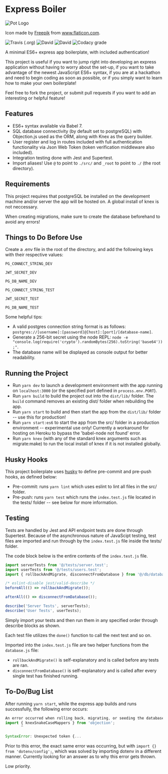 # Express Boiler

![Pot Logo](pot_logo.png 'Pot Logo')

Icon made by [Freepik](https://www.flaticon.com/authors/freepik) from www.flaticon.com.

![Travis (.org)](https://img.shields.io/travis/vzhny/express-boiler.svg?color=%232B7D0C&style=for-the-badge)
![David](https://img.shields.io/david/vzhny/express-boiler.svg?color=%232B7D0C&style=for-the-badge)
![David](https://img.shields.io/david/dev/vzhny/express-boiler.svg?color=%232B7D0C&style=for-the-badge)
![Codacy grade](https://img.shields.io/codacy/grade/8f256d9c6d054f288b944db2ae2d151b.svg?color=%232B7D0C&style=for-the-badge)

A minimal ES6+ express app boilerplate, with included authentication!

This project is useful if you want to jump right into developing an express application without having to worry about the set-up, if you want to take advantage of the newest JavaScript ES6+ syntax, if you are at a hackathon and need to begin coding as soon as possible, or if you simply want to learn how to make your own boilerplate!

Feel free to fork the project, or submit pull requests if you want to add an interesting or helpful feature!

## Features

  - ES6+ syntax available via Babel 7.
  - SQL database connectivity (by default set to postgreSQL) with Objection.js used as the ORM, along with Knex as the query builder.
  - User register and log in routes included with full authentication functionality via Json Web Token (token verification middleware also included).
  - Integration testing done with Jest and Supertest.
  - Import aliases! Use `@` to point to `./src/` and `_root` to point to `./` (the root directory).

## Requirements

This project requires that postgreSQL be installed on the development machine and/or server the app will be hosted on. A global install of knex is not neccessary.

When creating migrations, make sure to create the database beforehand to avoid any errors!

## Things to Do Before Use

Create a .env file in the root of the directory, and add the following keys with their respective values:

```env
PG_CONNECT_STRING_DEV

JWT_SECRET_DEV

PG_DB_NAME_DEV

PG_CONNECT_STRING_TEST

JWT_SECRET_TEST

PG_DB_NAME_TEST
```

Some helpful tips:

  - A valid postgres connection string format is as follows: `postgres://[username]:[password]@[host]:[port]/[database-name]`.
  - Generate a 256-bit secret using the node REPL: `node -e "console.log(require('crypto').randomBytes(256).toString('base64'));"`.
  - The database name will be displayed as console output for better readability.

## Running the Project

  - Run `yarn dev` to launch a development environment with the app running on `localhost:3000` (or the specified port defined in `process.env.PORT`).
  - Run `yarn build` to build the project out into the `dist/lib/` folder. The `build` command removes an existing dist/ folder when rebuilding the app.
  - Run `yarn start` to build and then start the app from the `dist/lib/` folder -- use this for production!
  - Run `yarn start:es6` to start the app from the src/ folder in a production environment -- experimental use only! Currently a workaround for hosting on Heroku to bypass the 'babel-node not found' error.
  - Run `yarn knex` (with any of the standard knex arguments such as migrate:make) to run the local install of knex if it is not installed globally.

## Husky Hooks

This project boilerplate uses [husky](https://www.npmjs.com/package/husky) to define pre-commit and pre-push hooks, as defined below:

  - Pre-commit: runs `yarn lint` which uses eslint to lint all files in the src/ folder.
  - Pre-push: runs `yarn test` which runs the `index.test.js` file located in the tests/ folder -- see below for more information.

## Testing

Tests are handled by Jest and API endpoint tests are done through Supertest. Because of the asynchronous nature of JavaScipt testing, test files are imported and run through by the `index.test.js` file inside the tests/ folder.

The code block below is the entire contents of the `index.test.js` file.

```javascript
import serverTests from '@/tests/server.test';
import userTests from '@/tests/users.test';
import { rollbackAndMigrate, disconnectFromDatabase } from '@/db/database';

/* eslint-disable jest/valid-describe */
beforeAll(() => rollbackAndMigrate());

afterAll(() => disconnectFromDatabase());

describe('Server Tests', serverTests);
describe('User Tests', userTests);
```

Simply import your tests and then run them in any specified order through describe blocks as shown.

Each test file utilizes the `done()` function to call the next test and so on.

Imported into the `index.test.js` file are two helper functions from the `database.js` file:

  - `rollbackAndMigrate()` is self-explanatory and is called before any tests are ran.
  - `disconnectFromDatabase()` is self-explanatory and is called after every single test has finished running.

## To-Do/Bug List

After running `yarn start`, while the express app builds and runs successfully, the following error occurs:

```javascript
An error occurred when rolling back, migrating, or seeding the database. /home/vzhny/Documents/express-boiler/knexfile.js:1
import { knexSnakeCaseMappers } from 'objection';
       ^

SyntaxError: Unexpected token {...
```

Prior to this error, the exact same error was occurring, but with `import {} from 'dotenv/config';`, which was solved by importing dotenv in a different manner. Currently looking for an answer as to why this error gets thrown.

Low priority.

